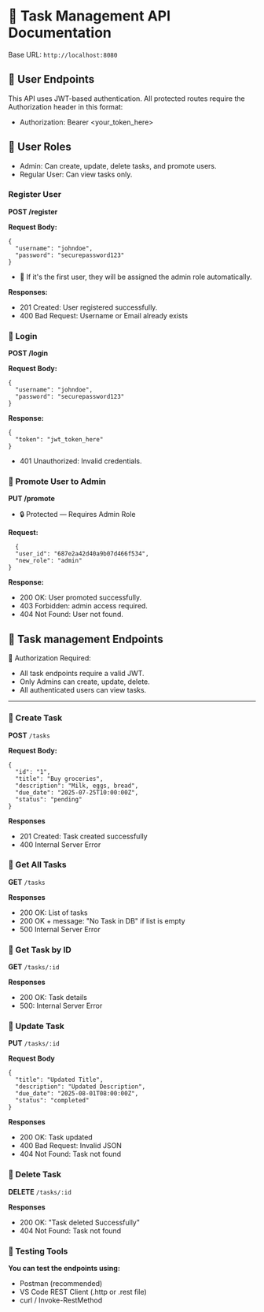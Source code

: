# 📘 Task Management API Documentation

Base URL: `http://localhost:8080`

## 📌 User Endpoints
This API uses JWT-based authentication. All protected routes require the Authorization header in this format:
- Authorization: Bearer <your_token_here>

 ## 📌 User Roles
- Admin: Can create, update, delete tasks, and promote users.
- Regular User: Can view tasks only.

### Register User
 **POST /register**

**Request Body:**

```
{
  "username": "johndoe",
  "password": "securepassword123"
}
```

- 📌 If it's the first user, they will be assigned the admin role automatically.

**Responses:**

- 201 Created: User registered successfully.
- 400 Bad Request: Username or Email already exists

### 🔹 Login
**POST /login**

**Request Body:**
```
{
  "username": "johndoe",
  "password": "securepassword123"
}
```

**Response:**
```
{
  "token": "jwt_token_here"
}
```
- 401 Unauthorized: Invalid credentials.

### 🔹 Promote User to Admin
**PUT /promote**
- 🔒 Protected — Requires Admin Role

**Request:**
```
  {
  "user_id": "687e2a42d40a9b07d466f534",
  "new_role": "admin"
}
```

**Response:**

- 200 OK: User promoted successfully.
- 403 Forbidden: admin access required.
- 404 Not Found: User not found.




## 📌 Task management Endpoints
🔐 Authorization Required:
- All task endpoints require a valid JWT.
- Only Admins can create, update, delete.
- All authenticated users can view tasks.

---

### 🔹 Create Task

**POST** `/tasks`

**Request Body:**
```
{
  "id": "1",
  "title": "Buy groceries",
  "description": "Milk, eggs, bread",
  "due_date": "2025-07-25T10:00:00Z",
  "status": "pending"
}
```
**Responses**
- 201 Created: Task created successfully
- 400 Internal Server Error

### 🔹 Get All Tasks

**GET** `/tasks`

**Responses**

- 200 OK: List of tasks
- 200 OK + message: "No Task in DB" if list is empty
- 500 Internal Server Error

### 🔹 Get Task by ID

**GET** `/tasks/:id`

**Responses**

- 200 OK: Task details
- 500: Internal Server Error

### 🔹 Update Task
**PUT** `/tasks/:id`

**Request Body**

```
{
  "title": "Updated Title",
  "description": "Updated Description",
  "due_date": "2025-08-01T08:00:00Z",
  "status": "completed"
}
```

**Responses**

- 200 OK: Task updated
- 400 Bad Request: Invalid JSON
- 404 Not Found: Task not found

### 🔹 Delete Task

**DELETE** `/tasks/:id`

**Responses**

- 200 OK: "Task deleted Successfully"
- 404 Not Found: Task not found

### 🧪 Testing Tools
**You can test the endpoints using:**
- Postman (recommended)
- VS Code REST Client (.http or .rest file)
- curl / Invoke-RestMethod




